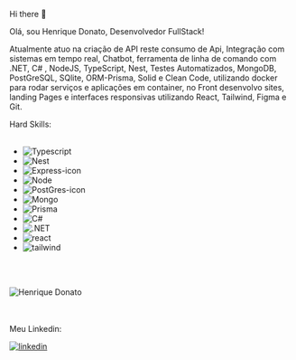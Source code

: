 Hi there :rocket:

Olá, sou Henrique Donato, Desenvolvedor FullStack!

Atualmente atuo na criação de API reste consumo de Api, Integração com sistemas em tempo real, Chatbot, ferramenta de linha de comando com .NET, C# , NodeJS, TypeScript, Nest, Testes Automatizados, MongoDB, PostGreSQL, SQlite, ORM-Prisma, Solid e Clean Code, utilizando docker para rodar serviços e aplicações em container, no Front desenvolvo sites, landing Pages e interfaces responsivas utilizando React, Tailwind, Figma e Git.


Hard Skills:
<br>
<br>
  - <img src="https://img.shields.io/badge/typescript-%23007ACC.svg?style=for-the-badge&logo=typescript&logoColor=white" alt="Typescript"/>
  - <img src="https://img.shields.io/badge/nestjs-%23E0234E.svg?style=for-the-badge&logo=nestjs&logoColor=white" alt="Nest"/>
  - <img src="https://img.shields.io/badge/Express.js-404D59?style=for-the-badge" alt="Express-icon"/>
  - <img src="https://img.shields.io/badge/node.js-6DA55F?style=for-the-badge&logo=node.js&logoColor=white" alt="Node"/>
  - <img src="https://img.shields.io/badge/postgres-%23316192.svg?style=for-the-badge&logo=postgresql&logoColor=white" alt="PostGres-icon"/>
  - <img src="https://img.shields.io/badge/MongoDB-%234ea94b.svg?style=for-the-badge&logo=mongodb&logoColor=white" alt="Mongo"/>
  - <img src="https://img.shields.io/badge/Prisma-3982CE?style=for-the-badge&logo=Prisma&logoColor=white" alt="Prisma"/>
  - <img src="https://img.shields.io/badge/c%23-%23239120.svg?style=for-the-badge&logo=csharp&logoColor=white" alt="C#"/>
  - <img src="https://img.shields.io/badge/.NET-5C2D91?style=for-the-badge&logo=.net&logoColor=white" alt=".NET"/>
  - <img src="https://img.shields.io/badge/react-%2320232a.svg?style=for-the-badge&logo=react&logoColor=%2361DAFB" alt="react" />
  - <img src="https://img.shields.io/badge/tailwindcss-%2338B2AC.svg?style=for-the-badge&logo=tailwind-css&logoColor=white" alt="tailwind"/>


  <br>
  <br>

  ![Henrique Donato](https://github-readme-stats.vercel.app/api?username=hcinfo9&show_icons=true&theme=transparent)
  <br> <br><br>
  <p>Meu Linkedin:</p>
  <a href="https://www.linkedin.com/in/henrique-donato-587a1915a?utm_source=share&utm_campaign=share_via&utm_content=profile&utm_medium=android_app"><img src="https://img.shields.io/badge/LinkedIn-0077B5?style=for-the-badge&logo=linkedin&logoColor=white" alt="linkedin"></a>
